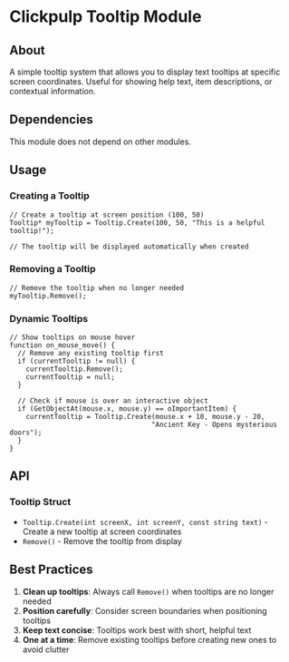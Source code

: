# Clickpulp Tooltip Module

## About

A simple tooltip system that allows you to display text tooltips at specific screen coordinates. Useful for showing help text, item descriptions, or contextual information.

## Dependencies

This module does not depend on other modules.

## Usage

### Creating a Tooltip

```agscript
// Create a tooltip at screen position (100, 50)
Tooltip* myTooltip = Tooltip.Create(100, 50, "This is a helpful tooltip!");

// The tooltip will be displayed automatically when created
```

### Removing a Tooltip

```agscript
// Remove the tooltip when no longer needed
myTooltip.Remove();
```

### Dynamic Tooltips

```agscript
// Show tooltips on mouse hover
function on_mouse_move() {
  // Remove any existing tooltip first
  if (currentTooltip != null) {
    currentTooltip.Remove();
    currentTooltip = null;
  }
  
  // Check if mouse is over an interactive object
  if (GetObjectAt(mouse.x, mouse.y) == oImportantItem) {
    currentTooltip = Tooltip.Create(mouse.x + 10, mouse.y - 20, 
                                   "Ancient Key - Opens mysterious doors");
  }
}
```

## API

### Tooltip Struct

* `Tooltip.Create(int screenX, int screenY, const string text)` - Create a new tooltip at screen coordinates
* `Remove()` - Remove the tooltip from display

## Best Practices

1. **Clean up tooltips**: Always call `Remove()` when tooltips are no longer needed
2. **Position carefully**: Consider screen boundaries when positioning tooltips
3. **Keep text concise**: Tooltips work best with short, helpful text
4. **One at a time**: Remove existing tooltips before creating new ones to avoid clutter
